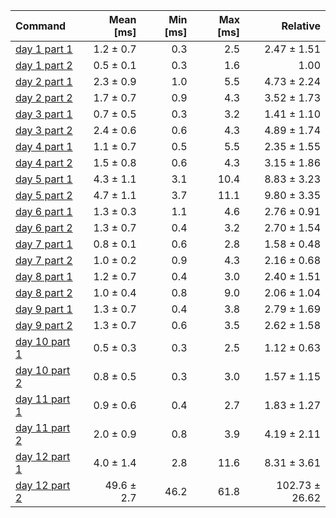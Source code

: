 | Command | Mean [ms] | Min [ms] | Max [ms] | Relative |
|:---|---:|---:|---:|---:|
| [day 1 part 1](/src/bin/day1.rs) | 1.2 ± 0.7 | 0.3 | 2.5 | 2.47 ± 1.51 |
| [day 1 part 2](/src/bin/day1.rs) | 0.5 ± 0.1 | 0.3 | 1.6 | 1.00 |
| [day 2 part 1](/src/bin/day2.rs) | 2.3 ± 0.9 | 1.0 | 5.5 | 4.73 ± 2.24 |
| [day 2 part 2](/src/bin/day2.rs) | 1.7 ± 0.7 | 0.9 | 4.3 | 3.52 ± 1.73 |
| [day 3 part 1](/src/bin/day3.rs) | 0.7 ± 0.5 | 0.3 | 3.2 | 1.41 ± 1.10 |
| [day 3 part 2](/src/bin/day3.rs) | 2.4 ± 0.6 | 0.6 | 4.3 | 4.89 ± 1.74 |
| [day 4 part 1](/src/bin/day4.rs) | 1.1 ± 0.7 | 0.5 | 5.5 | 2.35 ± 1.55 |
| [day 4 part 2](/src/bin/day4.rs) | 1.5 ± 0.8 | 0.6 | 4.3 | 3.15 ± 1.86 |
| [day 5 part 1](/src/bin/day5.rs) | 4.3 ± 1.1 | 3.1 | 10.4 | 8.83 ± 3.23 |
| [day 5 part 2](/src/bin/day5.rs) | 4.7 ± 1.1 | 3.7 | 11.1 | 9.80 ± 3.35 |
| [day 6 part 1](/src/bin/day6.rs) | 1.3 ± 0.3 | 1.1 | 4.6 | 2.76 ± 0.91 |
| [day 6 part 2](/src/bin/day6.rs) | 1.3 ± 0.7 | 0.4 | 3.2 | 2.70 ± 1.54 |
| [day 7 part 1](/src/bin/day7.rs) | 0.8 ± 0.1 | 0.6 | 2.8 | 1.58 ± 0.48 |
| [day 7 part 2](/src/bin/day7.rs) | 1.0 ± 0.2 | 0.9 | 4.3 | 2.16 ± 0.68 |
| [day 8 part 1](/src/bin/day8.rs) | 1.2 ± 0.7 | 0.4 | 3.0 | 2.40 ± 1.51 |
| [day 8 part 2](/src/bin/day8.rs) | 1.0 ± 0.4 | 0.8 | 9.0 | 2.06 ± 1.04 |
| [day 9 part 1](/src/bin/day9.rs) | 1.3 ± 0.7 | 0.4 | 3.8 | 2.79 ± 1.69 |
| [day 9 part 2](/src/bin/day9.rs) | 1.3 ± 0.7 | 0.6 | 3.5 | 2.62 ± 1.58 |
| [day 10 part 1](/src/bin/day10.rs) | 0.5 ± 0.3 | 0.3 | 2.5 | 1.12 ± 0.63 |
| [day 10 part 2](/src/bin/day10.rs) | 0.8 ± 0.5 | 0.3 | 3.0 | 1.57 ± 1.15 |
| [day 11 part 1](/src/bin/day11.rs) | 0.9 ± 0.6 | 0.4 | 2.7 | 1.83 ± 1.27 |
| [day 11 part 2](/src/bin/day11.rs) | 2.0 ± 0.9 | 0.8 | 3.9 | 4.19 ± 2.11 |
| [day 12 part 1](/src/bin/day12.rs) | 4.0 ± 1.4 | 2.8 | 11.6 | 8.31 ± 3.61 |
| [day 12 part 2](/src/bin/day12.rs) | 49.6 ± 2.7 | 46.2 | 61.8 | 102.73 ± 26.62 |
